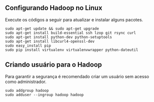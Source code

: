 ## Configurando Hadoop no Linux

Execute os códigos a seguir para atualizar e instalar alguns pacotes.
```
sudo apt-get update && sudo apt-get upgrade
sudo apt-get install build-essential ssh lzop git rsync curl
sudo apt-get install python-dev python-setuptools
sudo apt-get install libcurl4-openssl-dev
sudo easy_install pip
sudo pip install virtualenv virtualenvwrapper python-dateutil

```

## Criando usuário para o Hadoop

Para garantir a segurança é recomendado criar um usuário sem acesso como administrador.

```
sudo addgroup hadoop
sudo adduser --ingroup hadoop hadoop

```
